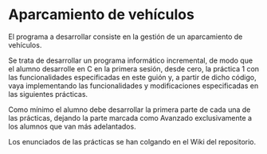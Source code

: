 # Aparcamiento de vehículos
El programa a desarrollar consiste en la gestión de un aparcamiento de vehículos.

Se trata de desarrollar un programa informático incremental, de modo que el alumno desarrolle en C en la primera sesión, desde cero, la práctica 1 con las funcionalidades especificadas en este guión y, a partir de dicho código, vaya implementando las funcionalidades y modificaciones especificadas en las siguientes prácticas.

Como mínimo el alumno debe desarrollar la primera parte de cada una de las prácticas, dejando la parte marcada como Avanzado exclusivamente a los alumnos que van más adelantados.

Los enunciados de las prácticas se han colgando en el Wiki del repositorio.
